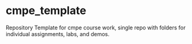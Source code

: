 # cmpe_template
Repository Template for cmpe course work, single repo with folders for individual assignments, labs, and demos.

